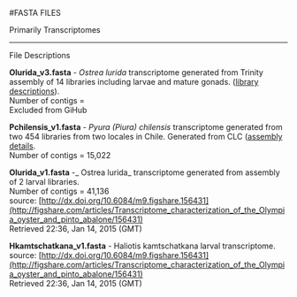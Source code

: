 #FASTA FILES

Primarily Transcriptomes

---
File Descriptions


**Olurida_v3.fasta** - _Ostrea lurida_ transcriptome generated from Trinity assembly of 14 libraries including larvae and mature gonads. ([library descriptions](https://github.com/sr320/dgo/blob/master/O_lurida.md)).   
Number of contigs =    
Excluded from GiHub


**Pchilensis_v1.fasta** - _Pyura (Piura) chilensis_ transcriptome generated from two 454 libraries from two locales in Chile. Generated from CLC ([assembly details](http://nbviewer.ipython.org/github/sr320/austral/blob/master/modules/01-Piura-Annotation/00_Piura.ipynb#Step-6b-Assemble-Reads-into-Transcriptome-(CLC)).    
Number of contigs = 15,022

**Olurida_v1.fasta** -_ Ostrea lurida_ transcriptome generated from assembly of 2 larval libraries.    
Number of contigs = 41,136    
source: [http://dx.doi.org/10.6084/m9.figshare.156431](http://figshare.com/articles/Transcriptome_characterization_of_the_Olympia_oyster_and_pinto_abalone/156431)   
Retrieved 22:36, Jan 14, 2015 (GMT)

**Hkamtschatkana_v1.fasta** - Haliotis kamtschatkana larval transcriptome.   
source: [http://dx.doi.org/10.6084/m9.figshare.156431](http://figshare.com/articles/Transcriptome_characterization_of_the_Olympia_oyster_and_pinto_abalone/156431)    
Retrieved 22:36, Jan 14, 2015 (GMT)

